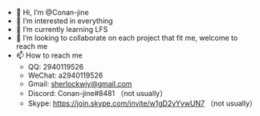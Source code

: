 - 👋 Hi, I’m @Conan-jine
- 👀 I’m interested in everything
- 🌱 I’m currently learning LFS
- 💞️ I’m looking to collaborate on each project that fit me, welcome to reach me
- 📫 How to reach me
  - QQ: 2940119526
  - WeChat: a2940119526
  - Gmail: sherlockwjy@gmail.com
  - Discord: Conan-jine#8481  （not usually）
  - Skype: https://join.skype.com/invite/w1gD2yYywUN7 （not usually）

<!---
Conan-jine/Conan-jine is a ✨ special ✨ repository because its `README.md` (this file) appears on your GitHub profile.
You can click the Preview link to take a look at your changes.
--->
